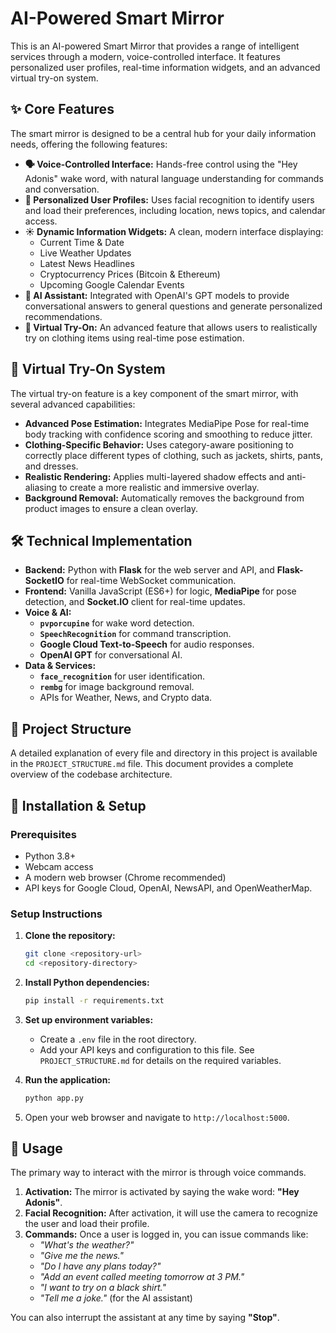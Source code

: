# AI-Powered Smart Mirror

This is an AI-powered Smart Mirror that provides a range of intelligent services through a modern, voice-controlled interface. It features personalized user profiles, real-time information widgets, and an advanced virtual try-on system.

## ✨ Core Features

The smart mirror is designed to be a central hub for your daily information needs, offering the following features:

-   **🗣️ Voice-Controlled Interface:** Hands-free control using the "Hey Adonis" wake word, with natural language understanding for commands and conversation.
-   **👤 Personalized User Profiles:** Uses facial recognition to identify users and load their preferences, including location, news topics, and calendar access.
-   **☀️ Dynamic Information Widgets:** A clean, modern interface displaying:
    -   Current Time & Date
    -   Live Weather Updates
    -   Latest News Headlines
    -   Cryptocurrency Prices (Bitcoin & Ethereum)
    -   Upcoming Google Calendar Events
-   **🤖 AI Assistant:** Integrated with OpenAI's GPT models to provide conversational answers to general questions and generate personalized recommendations.
-   **👕 Virtual Try-On:** An advanced feature that allows users to realistically try on clothing items using real-time pose estimation.

## 👕 Virtual Try-On System

The virtual try-on feature is a key component of the smart mirror, with several advanced capabilities:

-   **Advanced Pose Estimation:** Integrates MediaPipe Pose for real-time body tracking with confidence scoring and smoothing to reduce jitter.
-   **Clothing-Specific Behavior:** Uses category-aware positioning to correctly place different types of clothing, such as jackets, shirts, pants, and dresses.
-   **Realistic Rendering:** Applies multi-layered shadow effects and anti-aliasing to create a more realistic and immersive overlay.
-   **Background Removal:** Automatically removes the background from product images to ensure a clean overlay.

## 🛠️ Technical Implementation

-   **Backend:** Python with **Flask** for the web server and API, and **Flask-SocketIO** for real-time WebSocket communication.
-   **Frontend:** Vanilla JavaScript (ES6+) for logic, **MediaPipe** for pose detection, and **Socket.IO** client for real-time updates.
-   **Voice & AI:**
    -   **`pvporcupine`** for wake word detection.
    -   **`SpeechRecognition`** for command transcription.
    -   **Google Cloud Text-to-Speech** for audio responses.
    -   **OpenAI GPT** for conversational AI.
-   **Data & Services:**
    -   **`face_recognition`** for user identification.
    -   **`rembg`** for image background removal.
    -   APIs for Weather, News, and Crypto data.

## 📄 Project Structure

A detailed explanation of every file and directory in this project is available in the `PROJECT_STRUCTURE.md` file. This document provides a complete overview of the codebase architecture.

## 🚀 Installation & Setup

### Prerequisites
-   Python 3.8+
-   Webcam access
-   A modern web browser (Chrome recommended)
-   API keys for Google Cloud, OpenAI, NewsAPI, and OpenWeatherMap.

### Setup Instructions
1.  **Clone the repository:**
    ```bash
    git clone <repository-url>
    cd <repository-directory>
    ```

2.  **Install Python dependencies:**
    ```bash
    pip install -r requirements.txt
    ```

3.  **Set up environment variables:**
    -   Create a `.env` file in the root directory.
    -   Add your API keys and configuration to this file. See `PROJECT_STRUCTURE.md` for details on the required variables.

4.  **Run the application:**
    ```bash
    python app.py
    ```
5.  Open your web browser and navigate to `http://localhost:5000`.

## 🎯 Usage

The primary way to interact with the mirror is through voice commands.

1.  **Activation:** The mirror is activated by saying the wake word: **"Hey Adonis"**.
2.  **Facial Recognition:** After activation, it will use the camera to recognize the user and load their profile.
3.  **Commands:** Once a user is logged in, you can issue commands like:
    -   *"What's the weather?"*
    -   *"Give me the news."*
    -   *"Do I have any plans today?"*
    -   *"Add an event called meeting tomorrow at 3 PM."*
    -   *"I want to try on a black shirt."*
    -   *"Tell me a joke."* (for the AI assistant)

You can also interrupt the assistant at any time by saying **"Stop"**. 